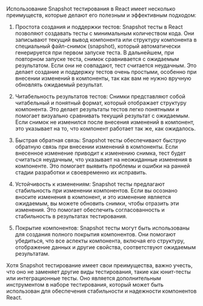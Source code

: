 Использование Snapshot тестирования в React имеет несколько преимуществ, которые делают его полезным и эффективным подходом:

1. Простота создания и поддержки тестов: Snapshot тесты в React позволяют создавать тесты с минимальным количеством кода. Они записывают текущий вывод компонента или структуру компонента в специальный файл-снимок (snapshot), который автоматически генерируется при первом запуске теста. В дальнейшем, при повторном запуске теста, снимок сравнивается с ожидаемым результатом. Если они не совпадают, тест считается неудачным. Это делает создание и поддержку тестов очень простыми, особенно при внесении изменений в компоненты, так как вам не нужно вручную обновлять ожидаемый результат.

2. Читабельность результатов тестов: Снимки представляют собой читабельный и понятный формат, который отображает структуру компонента. Это делает результаты тестов легко понятными и помогает визуально сравнивать текущий результат с ожидаемым. Если снимок не изменился после внесения изменений в компонент, это указывает на то, что компонент работает так же, как ожидалось.

3. Быстрая обратная связь: Snapshot тесты обеспечивают быструю обратную связь при внесении изменений в компоненты. Если внесенное изменение приводит к изменению снимка, тест будет считаться неудачным, что указывает на неожиданные изменения в компоненте. Это помогает выявить проблемы и ошибки на ранней стадии разработки и своевременно их исправить.

4. Устойчивость к изменениям: Snapshot тесты предлагают стабильность при изменении компонентов. Если вы осознано вносите изменения в компонент, и это изменение является ожидаемым, вы можете обновить снимки, чтобы отразить эти изменения. Это помогает обеспечить согласованность и стабильность в результатах тестирования.

5. Покрытие компонентов: Snapshot тесты могут быть использованы для создания полного покрытия компонентов. Они помогают убедиться, что все аспекты компонента, включая его структуру, отображение данных и другие свойства, соответствуют ожидаемым результатам.

Хотя Snapshot тестирование имеет свои преимущества, важно учесть, что оно не заменяет другие виды тестирования, такие как юнит-тесты или интеграционные тесты. Оно является дополнительным инструментом в наборе тестирования, который может быть использован для обеспечения стабильности и надежности компонентов React.